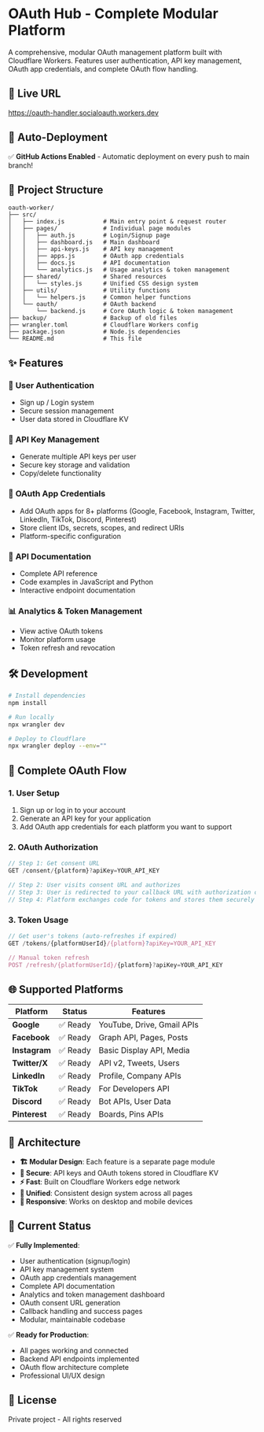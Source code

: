 # OAuth Hub - Complete Modular Platform

A comprehensive, modular OAuth management platform built with Cloudflare Workers. Features user authentication, API key management, OAuth app credentials, and complete OAuth flow handling.

## 🚀 Live URL
https://oauth-handler.socialoauth.workers.dev

## 🔄 Auto-Deployment
✅ **GitHub Actions Enabled** - Automatic deployment on every push to main branch!

## 📁 Project Structure

```
oauth-worker/
├── src/
│   ├── index.js           # Main entry point & request router
│   ├── pages/             # Individual page modules
│   │   ├── auth.js        # Login/Signup page
│   │   ├── dashboard.js   # Main dashboard
│   │   ├── api-keys.js    # API key management
│   │   ├── apps.js        # OAuth app credentials
│   │   ├── docs.js        # API documentation
│   │   └── analytics.js   # Usage analytics & token management
│   ├── shared/            # Shared resources
│   │   └── styles.js      # Unified CSS design system
│   ├── utils/             # Utility functions
│   │   └── helpers.js     # Common helper functions
│   └── oauth/             # OAuth backend
│       └── backend.js     # Core OAuth logic & token management
├── backup/                # Backup of old files
├── wrangler.toml          # Cloudflare Workers config
├── package.json           # Node.js dependencies
└── README.md              # This file
```

## ✨ Features

### 🔐 **User Authentication**
- Sign up / Login system
- Secure session management
- User data stored in Cloudflare KV

### 🔑 **API Key Management** 
- Generate multiple API keys per user
- Secure key storage and validation
- Copy/delete functionality

### 📱 **OAuth App Credentials**
- Add OAuth apps for 8+ platforms (Google, Facebook, Instagram, Twitter, LinkedIn, TikTok, Discord, Pinterest)
- Store client IDs, secrets, scopes, and redirect URIs
- Platform-specific configuration

### 📖 **API Documentation**
- Complete API reference
- Code examples in JavaScript and Python  
- Interactive endpoint documentation

### 📊 **Analytics & Token Management**
- View active OAuth tokens
- Monitor platform usage
- Token refresh and revocation

## 🛠️ Development

```bash
# Install dependencies
npm install

# Run locally
npx wrangler dev

# Deploy to Cloudflare
npx wrangler deploy --env=""
```

## 🔄 Complete OAuth Flow

### 1. **User Setup**
1. Sign up or log in to your account
2. Generate an API key for your application
3. Add OAuth app credentials for each platform you want to support

### 2. **OAuth Authorization**
```javascript
// Step 1: Get consent URL
GET /consent/{platform}?apiKey=YOUR_API_KEY

// Step 2: User visits consent URL and authorizes
// Step 3: User is redirected to your callback URL with authorization code
// Step 4: Platform exchanges code for tokens and stores them securely
```

### 3. **Token Usage**
```javascript
// Get user's tokens (auto-refreshes if expired)
GET /tokens/{platformUserId}/{platform}?apiKey=YOUR_API_KEY

// Manual token refresh
POST /refresh/{platformUserId}/{platform}?apiKey=YOUR_API_KEY
```

## 🌐 Supported Platforms

| Platform | Status | Features |
|----------|--------|----------|
| **Google** | ✅ Ready | YouTube, Drive, Gmail APIs |
| **Facebook** | ✅ Ready | Graph API, Pages, Posts |
| **Instagram** | ✅ Ready | Basic Display API, Media |
| **Twitter/X** | ✅ Ready | API v2, Tweets, Users |
| **LinkedIn** | ✅ Ready | Profile, Company APIs |
| **TikTok** | ✅ Ready | For Developers API |
| **Discord** | ✅ Ready | Bot APIs, User Data |
| **Pinterest** | ✅ Ready | Boards, Pins APIs |

## 📝 Architecture

- **🏗️ Modular Design**: Each feature is a separate page module
- **🔐 Secure**: API keys and OAuth tokens stored in Cloudflare KV
- **⚡ Fast**: Built on Cloudflare Workers edge network  
- **🎨 Unified**: Consistent design system across all pages
- **📱 Responsive**: Works on desktop and mobile devices

## 🚦 Current Status

✅ **Fully Implemented**:
- User authentication (signup/login)
- API key management system
- OAuth app credentials management
- Complete API documentation
- Analytics and token management dashboard
- OAuth consent URL generation
- Callback handling and success pages
- Modular, maintainable codebase

✅ **Ready for Production**:
- All pages working and connected
- Backend API endpoints implemented
- OAuth flow architecture complete
- Professional UI/UX design

## 📄 License

Private project - All rights reserved